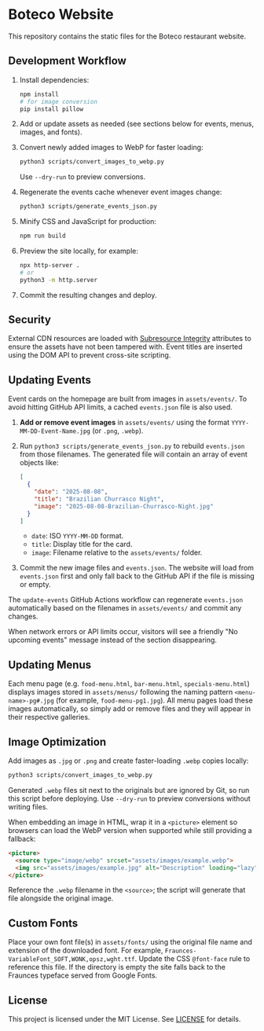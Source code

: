# Boteco Website

This repository contains the static files for the Boteco restaurant website.

## Development Workflow

1. Install dependencies:

   ```bash
   npm install
   # for image conversion
   pip install pillow
   ```

2. Add or update assets as needed (see sections below for events, menus, images, and fonts).

3. Convert newly added images to WebP for faster loading:

   ```bash
   python3 scripts/convert_images_to_webp.py
   ```

   Use `--dry-run` to preview conversions.

4. Regenerate the events cache whenever event images change:

   ```bash
   python3 scripts/generate_events_json.py
   ```

5. Minify CSS and JavaScript for production:

   ```bash
   npm run build
   ```

6. Preview the site locally, for example:

   ```bash
   npx http-server .
   # or
   python3 -m http.server
   ```

7. Commit the resulting changes and deploy.

## Security

External CDN resources are loaded with [Subresource Integrity](https://developer.mozilla.org/en-US/docs/Web/Security/Subresource_Integrity) attributes to ensure the assets have not been tampered with. Event titles are inserted using the DOM API to prevent cross-site scripting.

## Updating Events

Event cards on the homepage are built from images in `assets/events/`.
To avoid hitting GitHub API limits, a cached `events.json` file is also used.

1. **Add or remove event images** in `assets/events/` using the format
   `YYYY-MM-DD-Event-Name.jpg` (or `.png`, `.webp`).
2. Run `python3 scripts/generate_events_json.py` to rebuild
   `events.json` from those filenames. The generated file will contain an
   array of event objects like:

   ```json
   [
     {
       "date": "2025-08-08",
       "title": "Brazilian Churrasco Night",
       "image": "2025-08-08-Brazilian-Churrasco-Night.jpg"
     }
   ]
   ```

   - `date`: ISO `YYYY-MM-DD` format.
   - `title`: Display title for the card.
   - `image`: Filename relative to the `assets/events/` folder.

3. Commit the new image files and `events.json`. The website will load
   from `events.json` first and only fall back to the GitHub API if the
   file is missing or empty.

The `update-events` GitHub Actions workflow can regenerate `events.json`
automatically based on the filenames in `assets/events/` and commit any
changes.

When network errors or API limits occur, visitors will see a friendly
"No upcoming events" message instead of the section disappearing.

## Updating Menus

Each menu page (e.g. `food-menu.html`, `bar-menu.html`, `specials-menu.html`)
displays images stored in `assets/menus/` following the naming pattern
`<menu-name>-pg#.jpg` (for example, `food-menu-pg1.jpg`). All menu pages load
these images automatically, so simply add or remove files and they will appear
in their respective galleries.

## Image Optimization

Add images as `.jpg` or `.png` and create faster-loading `.webp` copies locally:

```bash
python3 scripts/convert_images_to_webp.py
```

Generated `.webp` files sit next to the originals but are ignored by Git,
so run this script before deploying. Use `--dry-run` to preview conversions
without writing files.

When embedding an image in HTML, wrap it in a `<picture>` element so browsers
can load the WebP version when supported while still providing a fallback:

```html
<picture>
  <source type="image/webp" srcset="assets/images/example.webp">
  <img src="assets/images/example.jpg" alt="Description" loading="lazy">
</picture>
```

Reference the `.webp` filename in the `<source>`; the script will generate that
file alongside the original image.

## Custom Fonts

Place your own font file(s) in `assets/fonts/` using the original file
name and extension of the downloaded font. For example,
`Fraunces-VariableFont_SOFT,WONK,opsz,wght.ttf`. Update the CSS
`@font-face` rule to reference this file. If the directory is empty the
site falls back to the Fraunces typeface served from Google Fonts.

## License

This project is licensed under the MIT License. See [LICENSE](LICENSE) for details.
